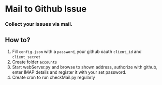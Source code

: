 # Mail to Github Issue
### Collect your issues via mail.
## How to?
1. Fill `config.json` with a `password`, your github oauth `client_id` and `client_secret`
2. Create folder `accounts`
3. Start webServer.py and browse to shown address, authorize with github, enter IMAP details and register it with your set password.
4. Create cron to run checkMail.py regularly
